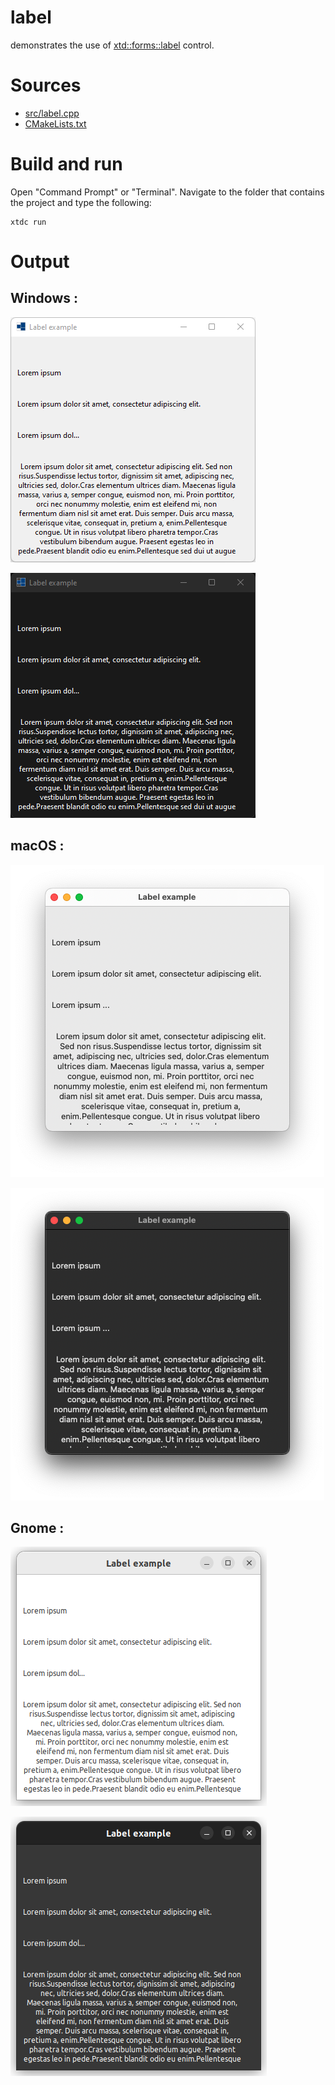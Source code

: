 # label

demonstrates the use of [xtd::forms::label](../../../../src/xtd.forms/include/xtd/forms/label.h) control.

# Sources

* [src/label.cpp](src/label.cpp)
* [CMakeLists.txt](CMakeLists.txt)

# Build and run

Open "Command Prompt" or "Terminal". Navigate to the folder that contains the project and type the following:

```shell
xtdc run
```

# Output

## Windows :

![Screenshot](../../../../docs/pictures/examples/label_w.png)

![Screenshot](../../../../docs/pictures/examples/label_wd.png)

## macOS :

![Screenshot](../../../../docs/pictures/examples/label_m.png)

![Screenshot](../../../../docs/pictures/examples/label_md.png)

## Gnome :

![Screenshot](../../../../docs/pictures/examples/label_g.png)

![Screenshot](../../../../docs/pictures/examples/label_gd.png)
